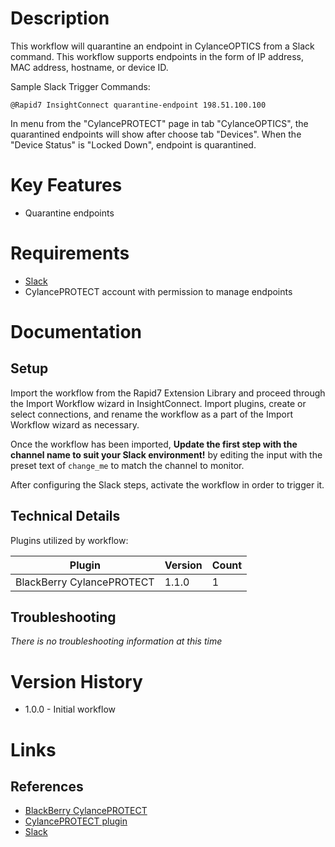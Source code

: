 # Description

This workflow will quarantine an endpoint in CylanceOPTICS from a Slack command. This workflow supports endpoints in the form of IP address, MAC address, hostname, or device ID.

Sample Slack Trigger Commands:

`@Rapid7 InsightConnect quarantine-endpoint 198.51.100.100`

In menu from the "CylancePROTECT" page in tab "CylanceOPTICS", the quarantined endpoints will show after choose tab "Devices". When the "Device Status" is "Locked Down", endpoint is quarantined.


# Key Features

* Quarantine endpoints

# Requirements

* [Slack](https://insightconnect.help.rapid7.com/docs/configure-slack-for-chatops)
* CylancePROTECT account with permission to manage endpoints

# Documentation

## Setup

Import the workflow from the Rapid7 Extension Library and proceed through the Import Workflow wizard in InsightConnect. Import plugins, create or select connections, and rename the workflow as a part of the Import Workflow wizard as necessary.

Once the workflow has been imported, **Update the first step with the channel name to suit your Slack environment!** by editing the input with the preset text of `change_me` to match the channel to monitor.

After configuring the Slack steps, activate the workflow in order to trigger it.

## Technical Details

Plugins utilized by workflow:

|Plugin|Version|Count|
|----|----|--------|
|BlackBerry CylancePROTECT|1.1.0|1|

## Troubleshooting

_There is no troubleshooting information at this time_

# Version History

* 1.0.0 - Initial workflow

# Links

## References

* [BlackBerry CylancePROTECT](https://www.cylance.com)
* [CylancePROTECT plugin](https://github.com/rapid7/insightconnect-plugins/tree/master/cylance_protect)
* [Slack](https://slack.com)
